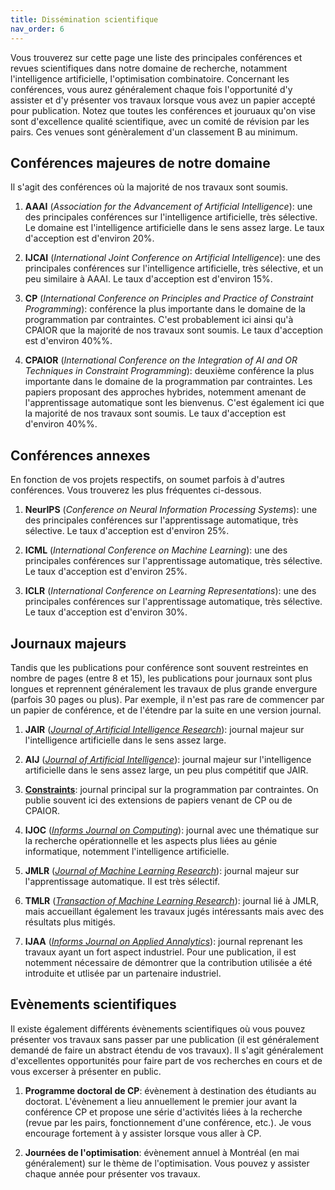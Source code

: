 ```yaml
---
title: Dissémination scientifique
nav_order: 6
---
```


Vous trouverez sur cette page une liste des principales conférences et revues scientifiques dans notre domaine de recherche, notamment l'intelligence artificielle, l'optimisation combinatoire. Concernant les conférences, vous aurez généralement chaque
fois l'opportunité d'y assister et d'y présenter vos travaux lorsque vous avez un papier accepté pour publication. Notez que toutes les conférences et jouruaux qu'on vise sont d'excellence qualité scientifique, avec un comité de révision par les pairs. Ces venues sont génèralement d'un classement B au minimum.

## Conférences majeures de notre domaine

Il s'agit des conférences où la majorité de nos travaux sont soumis.


1. **AAAI** (*Association for the Advancement of Artificial Intelligence*): une des principales conférences sur l'intelligence artificielle, très sélective. Le domaine est l'intelligence artificielle dans le sens assez large. Le taux d'acception est d'environ 20%.

2. **IJCAI** (*International Joint Conference on Artificial Intelligence*): une des principales conférences sur l'intelligence artificielle, très sélective, et un peu similaire à AAAI. Le taux d'acception est d'environ 15%.

3. **CP** (*International Conference on Principles and Practice of Constraint Programming*): conférence la plus importante dans le domaine de la programmation par contraintes. C'est probablement ici ainsi qu'à CPAIOR que la majorité de nos travaux sont soumis. Le taux d'acception est d'environ 40%%.

4. **CPAIOR** (*International Conference on the Integration of AI and OR Techniques in Constraint Programming*): deuxième conférence la plus importante dans le domaine de la programmation par contraintes. Les papiers proposant des approches hybrides, notemment amenant de l'apprentissage automatique sont les bienvenus.  C'est également ici que la majorité de nos travaux sont soumis. Le taux d'acception est d'environ 40%%.

## Conférences annexes

En fonction de vos projets respectifs, on soumet parfois à d'autres conférences. Vous trouverez les plus fréquentes ci-dessous.

1. **NeurIPS** (*Conference on Neural Information Processing Systems*): une des principales conférences sur l'apprentissage automatique, très sélective. Le taux d'acception est d'environ 25%.

2. **ICML** (*International Conference on Machine Learning*): une des principales conférences sur l'apprentissage automatique, très sélective. Le taux d'acception est d'environ 25%.

3. **ICLR** (*International Conference on Learning Representations*): une des principales conférences sur l'apprentissage automatique, très sélective. Le taux d'acception est d'environ 30%.

## Journaux majeurs

Tandis que les publications pour conférence sont souvent restreintes en nombre de pages (entre 8 et 15), les publications pour journaux sont plus longues et reprennent généralement les travaux de plus grande envergure (parfois 30 pages ou plus). Par exemple, il n'est pas rare de commencer par un papier de conférence, et de l'étendre par la suite en une version journal.

1. **JAIR** ([*Journal of Artificial Intelligence Research*](https://www.jair.org/index.php/jair)): journal majeur sur l'intelligence artificielle dans le sens assez large.

2. **AIJ** ([*Journal of Artificial Intelligence*](https://www.sciencedirect.com/journal/artificial-intelligence)): journal majeur sur l'intelligence artificielle dans le sens assez large, un peu plus compétitif que JAIR.

3. [**Constraints**](https://link.springer.com/journal/10601): journal principal sur la programmation par contraintes. On publie souvent ici des extensions de papiers venant de CP ou de CPAIOR.

4. **IJOC** ([*Informs Journal on Computing*](https://pubsonline.informs.org/journal/ijoc)): journal avec une thématique sur la recherche opérationnelle et les aspects plus liées au génie informatique, notemment l'intelligence artificielle.

5. **JMLR** ([*Journal of Machine Learning Research*](https://www.jmlr.org/)): journal majeur sur l'apprentissage automatique. Il est très sélectif.

6. **TMLR** ([*Transaction of Machine Learning Research*](https://jmlr.org/tmlr/)): journal lié à JMLR, mais accueillant également les travaux jugés intéressants mais avec des résultats plus mitigés.
  
5. **IJAA** ([*Informs Journal on Applied Annalytics*](https://pubsonline.informs.org/journal/ijaa)): journal reprenant les travaux ayant un fort aspect industriel. Pour une publication, il est notemment nécessaire de démontrer que la contribution utilisée a été introduite et utlisée par un partenaire industriel.

## Evènements scientifiques

Il existe également différents évènements scientifiques où vous pouvez présenter vos travaux sans passer par une publication (il est généralement demandé de faire un abstract étendu de vos travaux). Il s'agit généralement d'excellentes opportunités pour faire part de vos recherches en cours et de vous excerser à présenter en public.

1. **Programme doctoral de CP**: évènement à destination des étudiants au doctorat. L'évènement a lieu annuellement le premier jour avant la conférence CP et propose une série d'activités liées à la recherche (revue par les pairs, fonctionnement d'une conférence, etc.). Je vous encourage fortement à y assister lorsque vous aller à CP.

2. **Journées de l'optimisation**: évènement annuel à Montréal (en mai généralement) sur le thème de l'optimisation. Vous pouvez y assister chaque année pour présenter vos travaux.
